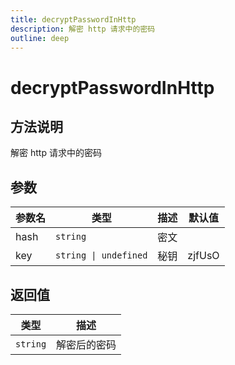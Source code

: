 ```yaml
---
title: decryptPasswordInHttp
description: 解密 http 请求中的密码
outline: deep
---
```


# decryptPasswordInHttp

## 方法说明

解密 http 请求中的密码

## 参数

| 参数名 | 类型 | 描述 | 默认值 |
| --- | --- | --- | --- |
| hash | `string` | 密文 |  |
| key | `string \| undefined` | 秘钥 | zjfUsO |

## 返回值

| 类型 | 描述 |
| --- | --- |
| `string` | 解密后的密码 |
